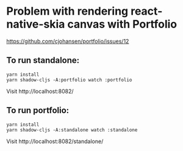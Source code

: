 # Problem with rendering react-native-skia canvas with Portfolio

https://github.com/cjohansen/portfolio/issues/12

## To run standalone:

```
yarn install
yarn shadow-cljs -A:portfolio watch :portfolio
```

Visit http://localhost:8082/

## To run portfolio:

```
yarn install
yarn shadow-cljs -A:standalone watch :standalone
```

Visit http://localhost:8082/standalone/
